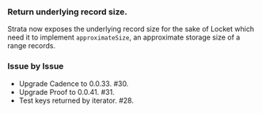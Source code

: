 ### Return underlying record size.

Strata now exposes the underlying record size for the sake of Locket which need
it to implement `approximateSize`, an approximate storage size of a range
records.

### Issue by Issue

 * Upgrade Cadence to 0.0.33. #30.
 * Upgrade Proof to 0.0.41. #31.
 * Test keys returned by iterator. #28.
